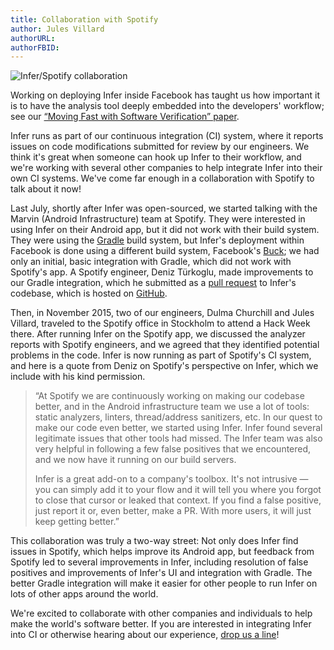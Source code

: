 ```yaml
---
title: Collaboration with Spotify
author: Jules Villard
authorURL:
authorFBID:
---
```


![Infer/Spotify collaboration](/img/blog/Infer-Spotify.png)

Working on deploying Infer inside Facebook has taught us how important it is to
have the analysis tool deeply embedded into the developers' workflow; see our
[“Moving Fast with Software Verification” paper](https://research.facebook.com/publications/moving-fast-with-software-verification/).

Infer runs as part of our continuous integration (CI) system, where it reports
issues on code modifications submitted for review by our engineers. We think
it's great when someone can hook up Infer to their workflow, and we're working
with several other companies to help integrate Infer into their own CI systems.
We've come far enough in a collaboration with Spotify to talk about it now!

Last July, shortly after Infer was open-sourced, we started talking with the
Marvin (Android Infrastructure) team at Spotify. They were interested in using
Infer on their Android app, but it did not work with their build system. They
were using the [Gradle](http://gradle.org/) build system, but Infer's deployment
within Facebook is done using a different build system, Facebook's
[Buck](https://buckbuild.com/); we had only an initial, basic integration with
Gradle, which did not work with Spotify's app. A Spotify engineer, Deniz
Türkoglu, made improvements to our Gradle integration, which he submitted as a
[pull request](https://github.com/facebook/infer/pull/131) to Infer's codebase,
which is hosted on [GitHub](https://github.com/facebook/infer/).

Then, in November 2015, two of our engineers, Dulma Churchill and Jules Villard,
traveled to the Spotify office in Stockholm to attend a Hack Week there. After
running Infer on the Spotify app, we discussed the analyzer reports with Spotify
engineers, and we agreed that they identified potential problems in the code.
Infer is now running as part of Spotify's CI system, and here is a quote from
Deniz on Spotify's perspective on Infer, which we include with his kind
permission.

> “At Spotify we are continuously working on making our codebase better, and in
> the Android infrastructure team we use a lot of tools: static analyzers,
> linters, thread/address sanitizers, etc. In our quest to make our code even
> better, we started using Infer. Infer found several legitimate issues that
> other tools had missed. The Infer team was also very helpful in following a
> few false positives that we encountered, and we now have it running on our
> build servers.
>
> Infer is a great add-on to a company's toolbox. It's not intrusive — you can
> simply add it to your flow and it will tell you where you forgot to close that
> cursor or leaked that context. If you find a false positive, just report it
> or, even better, make a PR. With more users, it will just keep getting
> better.”

This collaboration was truly a two-way street: Not only does Infer find issues
in Spotify, which helps improve its Android app, but feedback from Spotify led
to several improvements in Infer, including resolution of false positives and
improvements of Infer's UI and integration with Gradle. The better Gradle
integration will make it easier for other people to run Infer on lots of other
apps around the world.

We're excited to collaborate with other companies and individuals to help make
the world's software better. If you are interested in integrating Infer into CI
or otherwise hearing about our experience, [drop us a line](/support.html)!
